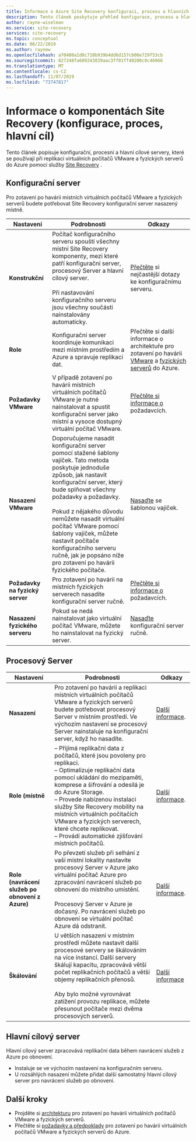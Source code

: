 ```yaml
---
title: Informace o Azure Site Recovery konfiguraci, procesu a hlavních cílových serverech | Microsoft Docs
description: Tento článek poskytuje přehled konfigurace, procesu a hlavních cílových serverů pomocí při nastavování zotavení po havárii místních virtuálních počítačů VMware do Azure pomocí Azure Site Recovery
author: rayne-wiselman
ms.service: site-recovery
services: site-recovery
ms.topic: conceptual
ms.date: 08/22/2019
ms.author: raynew
ms.openlocfilehash: a70400a1d0c710b939b4dd6d157cb06e729f53cb
ms.sourcegitcommit: 827248fa609243839aac3ff01ff40200c8c46966
ms.translationtype: MT
ms.contentlocale: cs-CZ
ms.lasthandoff: 11/07/2019
ms.locfileid: "73747817"
---
```

# <a name="about-site-recovery-components-configuration-process-master-target"></a>Informace o komponentách Site Recovery (konfigurace, proces, hlavní cíl)

Tento článek popisuje konfigurační, procesní a hlavní cílové servery, které se používají při replikaci virtuálních počítačů VMware a fyzických serverů do Azure pomocí služby [Site Recovery](site-recovery-overview.md) .

## <a name="configuration-server"></a>Konfigurační server

Pro zotavení po havárii místních virtuálních počítačů VMware a fyzických serverů budete potřebovat Site Recovery konfigurační server nasazený místně.

**Nastavení** | **Podrobnosti** | **Odkazy**
--- | --- | ---
**Konstrukční**  | Počítač konfiguračního serveru spouští všechny místní Site Recovery komponenty, mezi které patří konfigurační server, procesový Server a hlavní cílový server.<br/><br/> Při nastavování konfiguračního serveru jsou všechny součásti nainstalovány automaticky. | [Přečtěte](vmware-azure-common-questions.md#configuration-server) si nejčastější dotazy ke konfiguračnímu serveru.
**Role** | Konfigurační server koordinuje komunikaci mezi místním prostředím a Azure a spravuje replikaci dat. | Přečtěte si další informace o architektuře pro zotavení po havárii [VMware](vmware-azure-architecture.md) a [fyzických serverů](physical-azure-architecture.md) do Azure.
**Požadavky VMware** | V případě zotavení po havárii místních virtuálních počítačů VMware je nutné nainstalovat a spustit konfigurační server jako místní a vysoce dostupný virtuální počítač VMware. | [Přečtěte si informace o](vmware-azure-deploy-configuration-server.md#prerequisites) požadavcích.
**Nasazení VMware** | Doporučujeme nasadit konfigurační server pomocí stažené šablony vajíček. Tato metoda poskytuje jednoduše způsob, jak nastavit konfigurační server, který bude splňovat všechny požadavky a požadavky.<br/><br/> Pokud z nějakého důvodu nemůžete nasadit virtuální počítač VMware pomocí šablony vajíček, můžete nastavit počítače konfiguračního serveru ručně, jak je popsáno níže pro zotavení po havárii fyzického počítače. | [Nasaďte](vmware-azure-deploy-configuration-server.md#deploy-a-configuration-server-through-an-ova-template) se šablonou vajíček.
**Požadavky na fyzický server** | Pro zotavení po havárii na místních fyzických serverech nasadíte konfigurační server ručně. | [Přečtěte si informace o](physical-azure-set-up-source.md#prerequisites) požadavcích.
**Nasazení fyzického serveru** | Pokud se nedá nainstalovat jako virtuální počítač VMware, můžete ho nainstalovat na fyzický server. | [Nasaďte](physical-azure-set-up-source.md#set-up-the-source-environment) konfigurační server ručně.


## <a name="process-server"></a>Procesový Server

**Nastavení** | **Podrobnosti** | **Odkazy**
--- | --- | ---
**Nasazení**  | Pro zotavení po havárii a replikaci místních virtuálních počítačů VMware a fyzických serverů budete potřebovat procesový Server v místním prostředí. Ve výchozím nastavení se procesový Server nainstaluje na konfigurační server, když ho nasadíte. | [Další informace](vmware-azure-architecture.md?#architectural-components).
**Role (místně** | – Přijímá replikační data z počítačů, které jsou povoleny pro replikaci.<br/> – Optimalizuje replikační data pomocí ukládání do mezipaměti, komprese a šifrování a odesílá je do Azure Storage.<br/> – Provede nabízenou instalaci služby Site Recovery mobility na místních virtuálních počítačích VMware a fyzických serverech, které chcete replikovat.<br/> – Provádí automatické zjišťování místních počítačů. | [Další informace](vmware-physical-azure-config-process-server-overview.md#process-server). 
**Role (navrácení služeb po obnovení z Azure)** | Po převzetí služeb při selhání z vaší místní lokality nastavíte procesový Server v Azure jako virtuální počítač Azure pro zpracování navrácení služeb po obnovení do místního umístění.<br/><br/> Procesový Server v Azure je dočasný. Po navrácení služeb po obnovení se virtuální počítač Azure dá odstranit. | [Další informace](vmware-azure-set-up-process-server-azure.md).
**Škálování** | U větších nasazení v místním prostředí můžete nastavit další procesové servery se škálováním na více instancí. Další servery škálují kapacitu, zpracovává větší počet replikačních počítačů a větší objemy replikačních přenosů.<br/><br/> Aby bylo možné vyrovnávat zatížení provozu replikace, můžete přesunout počítače mezi dvěma procesových serverů. | [Další informace](vmware-azure-set-up-process-server-scale.md)


## <a name="master-target-server"></a>Hlavní cílový server

Hlavní cílový server zpracovává replikační data během navrácení služeb z Azure po obnovení.

- Instaluje se ve výchozím nastavení na konfiguračním serveru.
- U rozsáhlých nasazení můžete přidat další samostatný hlavní cílový server pro navrácení služeb po obnovení.


## <a name="next-steps"></a>Další kroky
- Projděte si [architekturu](vmware-azure-architecture.md) pro zotavení po havárii virtuálních počítačů VMware a fyzických serverů.
- Přečtěte si [požadavky a předpoklady](vmware-physical-azure-support-matrix.md) pro zotavení po havárii virtuálních počítačů VMware a fyzických serverů do Azure. 

